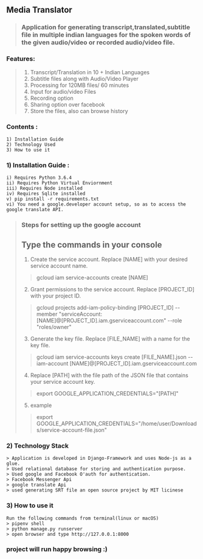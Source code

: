 ## Media Translator
> ### Application for generating **transcript,translated,subtitle file** in **multiple indian languages** for the spoken words of the given audio/video or recorded audio/video file.

### Features:
> 1) Transcript/Translation in 10 + Indian Languages
> 2) Subtitle files along with Audio/Video Player
> 3) Processing for 120MB files/ 60 minutes 
> 4) Input for audio/video Files
> 5) Recording option
> 6) Sharing option over facebook
> 7) Store the files, also can browse history

### Contents :
    1) Installation Guide  
    2) Technology Used  
    3) How to use it

### 1) Installation Guide :
    i) Requires Python 3.6.4
    ii) Requires Python Virtual Enviornment
    iii) Requires Node installed
    iv) Requires Sqlite installed
    v) pip install -r requirements.txt
    vi) You need a google.developer account setup, so as to access the google translate API.

> ### Steps for setting up the google account
> ## Type the commands in your console
> 1) Create the service account. Replace [NAME] with your desired service account name.
>> gcloud iam service-accounts create [NAME]
> 2) Grant permissions to the service account. Replace [PROJECT_ID] with your project ID.
>> gcloud projects add-iam-policy-binding [PROJECT_ID] --member "serviceAccount:[NAME]@[PROJECT_ID].iam.gserviceaccount.com" --role "roles/owner"
> 3) Generate the key file. Replace [FILE_NAME] with a name for the key file.
>> gcloud iam service-accounts keys create [FILE_NAME].json --iam-account [NAME]@[PROJECT_ID].iam.gserviceaccount.com
> 4) Replace [PATH] with the file path of the JSON file that contains your service account key.
>> export GOOGLE_APPLICATION_CREDENTIALS="[PATH]"
> 5) example
>> export GOOGLE_APPLICATION_CREDENTIALS="/home/user/Downloads/service-account-file.json"


### 2) Technology Stack
    > Application is developed in Django-Framework and uses Node-js as a glue. 
    > Used relational database for storing and authentication purpose.
    > Used google and Facebook O'auth for authentication.
    > Facebook Messenger Api
    > google translate Api
    > used generating SRT file an open source project by MIT licinese

### 3) How to use it
    Run the following commands from terminal(linux or macOS)
    > pipenv shell
    > python manage.py runserver
    > open browser and type http://127.0.0.1:8000

### project will run happy browsing :)









